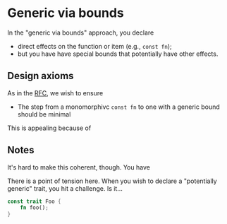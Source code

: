 # Generic via bounds

In the "generic via bounds" approach, you declare 

* direct effects on the function or item (e.g., `const fn`);
* but you have have special bounds that potentially have other effects.

## Design axioms

As in the [RFC](./rfc-proposal.md), we wish to ensure

* The step from a monomorphivc `const fn` to one with a generic bound should be minimal


This is appealing because of

## Notes

It's hard to make this coherent, though. You have 

There is a point of tension here. When you wish to declare a "potentially generic" trait, you hit a challenge. Is it...

```rust
const trait Foo {
    fn foo();
}
```